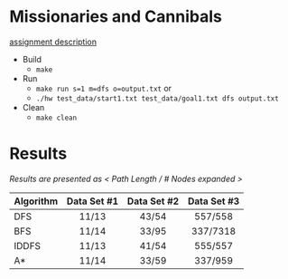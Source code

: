 # Missionaries and Cannibals
[assignment description](http://classes.engr.oregonstate.edu/eecs/spring2017/cs331/assignments/programming1/programming1.html)

* Build
  * `make`
* Run
  * `make run s=1 m=dfs o=output.txt` or
  * `./hw test_data/start1.txt test_data/goal1.txt dfs output.txt`
* Clean
  * `make clean`


# Results
_Results are presented as < Path Length / # Nodes expanded >_

| Algorithm | Data Set #1 | Data Set #2 | Data Set #3 |
| --------- | :---------: | :--------:  | :--------:  |
| DFS       | 11/13       | 43/54       | 557/558     |
| BFS       | 11/14       | 33/95       | 337/7318    |
| IDDFS     | 11/13       | 41/54       | 555/557     |
| A*        | 11/14       | 33/59       | 337/959     |
